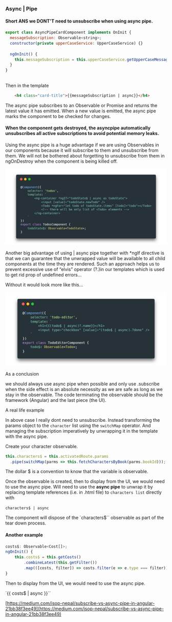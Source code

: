 ### Async | Pipe

#### Short ANS we DONT'T need to unsubscribe when using async pipe.

```js
export class AsyncPipeCardComponent implements OnInit {
  messageSubscription: Observable<string>;
  constructor(private upperCaseService: UpperCaseService) {}
 
  ngOnInit() {
    this.messageSubscription = this.upperCaseService.getUpperCaseMessage();
  }
}
  
```
Then in the template 

```html
    <h4 class="card-title">{{messageSubscription | async}}</h4>
```

The async pipe subscribes to an Observable or Promise and returns the latest value it has emitted. When a new value is emitted, the async pipe marks the component to be checked for changes. 

#### When the component gets destroyed, the asyncpipe automatically unsubscribes  all active subscriptions to avoid potential memory leaks.

Using the async pipe is a huge advantage if we are using Observables in our components because it will subscribe to them and unsubscribe from them. We will not be bothered about forgetting to unsubscribe from them in ngOnDestroy when the component is being killed off.

<img src="./async_pipe.png">

Another big advantage of using | async pipe together with *ngIf directive is that we can guarantee that the unwrapped value will be available to all child components at the time they are rendered.
Such an approach helps us to prevent excessive use of “elvis” operator (?.)in our templates which is used to get rid prop of undefined errors...

Without <ng-container> it would look more like this…

<img src="./async_pipe-2.png">

As a conclusion 

we should always use async pipe when possible and only use .subscribe when the side effect is an absolute necessity as we are safe as long as we stay in the observable. The code terminating the observable should be the framework (Angular) and the last piece (the UI). 

A real life example 



In above case I really dont need to unsubscribe. Instead transforming the params object to the `character` list using the `switchMap` operator. And  managing the subscription imperatively by unwrapping it in the template with the async pipe.

Create your character observable.

```js
this.characters$ = this.activatedRoute.params
  .pipe(switchMap(parms => this.fetchCharactersByBook(parms.bookId)));
```
The dollar $ is a convention to know that the variable is observable. 

Once the observable is created, then to display from the UI, we would need to use the async pipe. 
Will need to use the **async pipe** to unwrap it by replacing template references (i.e. in .html file) to `characters list` directly with

`characters$ | async`

The component will dispose of the `characters$`` observable as part of the tear down process.

#### Another example

```js
costs$: Observable<Cost[]>;
ngOnInit() {
    this.costs$ = this.getCosts()
        .combineLatest(this.getFilter())
        .map(([costs, filter]) => costs.filter(e => e.type === filter));
}
```

Then to display from the UI, we would need to use the async pipe.

`{{ costs$ | async }}``


[https://medium.com/isop-nepal/subscribe-vs-async-pipe-in-angular-21bb38f3ee49](https://medium.com/isop-nepal/subscribe-vs-async-pipe-in-angular-21bb38f3ee49)